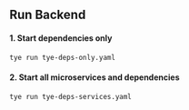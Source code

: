 ## Run Backend

#### 1. Start dependencies only

`tye run tye-deps-only.yaml`

#### 2. Start all microservices and dependencies

`tye run tye-deps-services.yaml`
